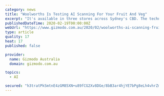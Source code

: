 ```yaml
---
category: news
title: "Woolworths Is Testing AI Scanning For Your Fruit And Veg"
excerpt: "It's available in three stores across Sydney's CBD. The technology will allow customers to weigh produce on a machine and, using AI technology provided by Sydney startup Tiliter, automatically identify what's on the scales, according to a report from iTNews. Customers may then have to confirm the product from a range of similar options."
publishedDateTime: 2020-02-19T00:00:00Z
webUrl: "https://www.gizmodo.com.au/2020/02/woolworths-ai-scanning-fruit-vegetables/"
type: article
quality: 17
heat: 17
published: false

provider:
  name: Gizmodo Australia
  domain: gizmodo.com.au

topics:
  - AI

secured: "h3tratPkSmtnE4zGM85XN+u89fCG2Xv8DGe/8bB3ar4hjYE7bPg8eLh4vhrZmpXUGPYkflpo55a4vKKPgp1u1fRaw2fAL4A4TEv+Us7M7LdgEdZyhr/79mmhcyfh3QA3yhyYrQ5SHVI8S7MNrL7rFInFdkMdFZCUvUfj18buFbeF0ox3yMJYDREIi3JQiAR6dX32jwaueSd267tDLlBNaDEbNpd7uRgtkcNsZ/FaNmt9xRTojbH1BjdGbpklQWQvBgeGekbxAbVlN46tULQlxFfs53T8CjAYI3eKBsC/hh7j45gOr1q0ZoeGbg9/H1ky6ZtOm5irJ2MZMy1JK08gXYqrGu+uZUEaO55Y7MNFMszHz6srNiyav87aWBeTjmXOZ8Jsw4j91TvCNtkxCWOEATSeTQ2WQ9Y7AStSzyVen+BGwE181VAF7bzxsiIMzNVTtmsUQpRKBnFqrxbcjSjzk2NE2dEbMBjPuOQD0/4JMUI=;7msTBjWGia+/kQ2qnpTRqg=="
---
```


